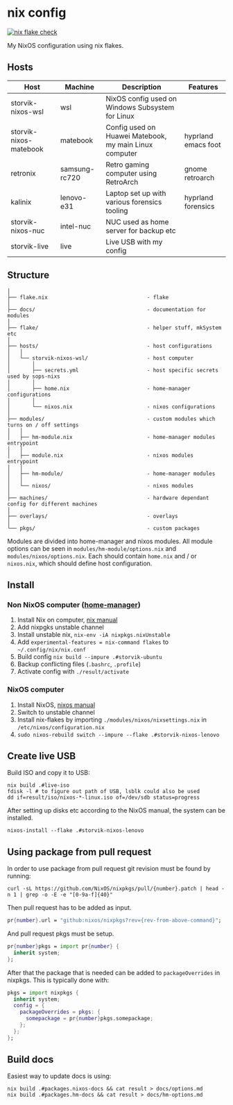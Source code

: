 # nix config

[![nix flake check](https://github.com/storvik/nix-config/actions/workflows/flake-check.yml/badge.svg)](https://github.com/storvik/nix-config/actions/workflows/flake-check.yml)

My NixOS configuration using nix flakes.

## Hosts

| Host                   | Machine       | Description                                            | Features            |
|------------------------|---------------|--------------------------------------------------------|---------------------|
| storvik-nixos-wsl      | wsl           | NixOS config used on Windows Subsystem for Linux       |                     |
| storvik-nixos-matebook | matebook      | Config used on Huawei Matebook, my main Linux computer | hyprland emacs foot |
| retronix               | samsung-rc720 | Retro gaming computer using RetroArch                  | gnome retroarch     |
| kalinix                | lenovo-e31    | Laptop set up with various forensics tooling           | hyprland forensics  |
| storvik-nixos-nuc      | intel-nuc     | NUC used as home server for backup etc                 |                     |
| storvik-live           | live          | Live USB with my config                                |                     |

## Structure

```
│
├── flake.nix                                - flake
│
├── docs/                                    - documentation for modules
│
├── flake/                                   - helper stuff, mkSystem etc
│
├── hosts/                                   - host configurations
│   │
│   └── storvik-nixos-wsl/                   - host computer
│       │
│       ├── secrets.yml                      - host specific secrets used by sops-nixs
│       │
│       ├── home.nix                         - home-manager configurations
│       │
│       └── nixos.nix                        - nixos configurations
│
├── modules/                                 - custom modules which turns on / off settings
│   │
│   ├── hm-module.nix                        - home-manager modules entrypoint
│   │
│   ├── module.nix                           - nixos modules entrypoint
│   │
│   ├── hm-module/                           - home-manager modules
│   │
│   └── nixos/                               - nixos modules
│
├── machines/                                - hardware dependant config for different machines
│
├── overlays/                                - overlays
│
└── pkgs/                                    - custom packages
```

Modules are divided into home-manager and nixos modules.
All module options can be seen in `modules/hm-module/options.nix` and `modules/nixos/options.nix`.
Each should contain `home.nix` and / or `nixos.nix`, which should define host configuration.

## Install

### Non NixOS computer ([home-manager](https://github.com/nix-community/home-manager))

1. Install Nix on computer, [nix manual](https://nixos.org/manual/nix/stable/)
2. Add nixpgks unstable channel
3. Install unstable nix, `nix-env -iA nixpkgs.nixUnstable`
4. Add `experimental-features = nix-command flakes` to `~/.config/nix/nix.conf`
5. Build config `nix build --impure .#storvik-ubuntu`
6. Backup conflicting files (`.bashrc`, `.profile`)
7. Activate config with `./result/activate`

### NixOS computer

1. Install NixOS, [nixos manual](https://nixos.org/manual/nixos/stable/)
2. Switch to unstable channel
3. Install nix-flakes by importing `./modules/nixos/nixsettings.nix` in `/etc/nixos/configuration.nix`
4. `sudo nixos-rebuild switch --impure --flake .#storvik-nixos-lenovo`


## Create live USB

Build ISO and copy it to USB:

``` shell
nix build .#live-iso
fdisk -l # to figure out path of USB, lsblk could also be used
dd if=result/iso/nixos-*-linux.iso of=/dev/sdb status=progress
```

After setting up disks etc according to the NixOS manual, the system can be installed.

``` shell
nixos-install --flake .#storvik-nixos-lenovo
```

## Using package from pull request

In order to use package from pull request git revision must be found by running:

``` shell
curl -sL https://github.com/NixOS/nixpkgs/pull/{number}.patch | head -n 1 | grep -o -E -e "[0-9a-f]{40}"
```

Then pull request has to be added as input.

``` nix
pr{number}.url = "github:nixos/nixpkgs?rev={rev-from-above-command}";
```

And pull request pkgs must be setup.

``` nix
pr{number}pkgs = import pr{number} {
  inherit system;
};
```

After that the package that is needed can be added to `packageOverrides` in nixpkgs.
This is typically done with:

``` nix
pkgs = import nixpkgs {
  inherit system;
  config = {
    packageOverrides = pkgs: {
      somepackage = pr{number}pkgs.somepackage;
    };
  };
};
```

## Build docs

Easiest way to update docs is using:

``` shell
nix build .#packages.nixos-docs && cat result > docs/options.md
nix build .#packages.hm-docs && cat result > docs/hm-options.md
```

